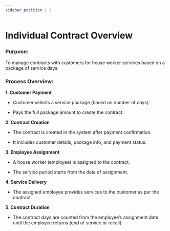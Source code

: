 ```yaml
---
sidebar_position : 1
---
```


# Individual Contract Overview

### Purpose:

To manage contracts with customers for house worker services based on a package of service days.

### Process Overview:

**1. Customer Payment**

  - Customer selects a service package (based on number of days).

  - Pays the full package amount to create the contract.

**2. Contract Creation**

  - The contract is created in the system after payment confirmation.

  - It includes customer details, package info, and payment status.

**3. Employee Assignment**

  - A house worker (employee) is assigned to the contract.

  - The service period starts from the date of assignment.

**4. Service Delivery**

  - The assigned employee provides services to the customer as per the contract.

**5. Contract Duration**

  - The contract days are counted from the employee’s assignment date
until the employee returns (end of service or recall).